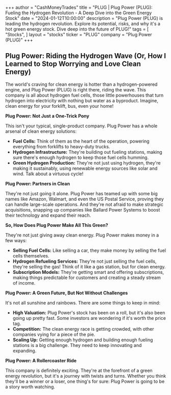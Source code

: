 +++
author = "CashMoneyTrades"
title = "PLUG |  Plug Power (PLUG): Fueling the Hydrogen Revolution - A Deep Dive into the Green Energy Stock"
date = "2024-01-12T10:00:00"
description = "Plug Power (PLUG) is leading the hydrogen revolution. Explore its potential, risks, and why it's a hot green energy stock. Dive deep into the future of PLUG!"
tags = [
"Stocks",
]
layout = "stocks"
ticker = "PLUG"
company = "Plug Power (PLUG)"
+++
        


## Plug Power: Riding the Hydrogen Wave (Or, How I Learned to Stop Worrying and Love Clean Energy)

The world's craving for clean energy is hotter than a hydrogen-powered engine, and Plug Power (PLUG) is right there, riding the wave. This company is all about hydrogen fuel cells, those little powerhouses that turn hydrogen into electricity with nothing but water as a byproduct. Imagine, clean energy for your forklift, bus, even your home!

**Plug Power: Not Just a One-Trick Pony**

This isn't your typical, single-product company. Plug Power has a whole arsenal of clean energy solutions:

* **Fuel Cells:** Think of them as the heart of the operation, powering everything from forklifts to heavy-duty trucks. 
* **Hydrogen Infrastructure:**  They're building out fueling stations, making sure there's enough hydrogen to keep those fuel cells humming. 
* **Green Hydrogen Production:**  They're not just using hydrogen, they're making it sustainably, using renewable energy sources like solar and wind. Talk about a virtuous cycle!

**Plug Power: Partners in Clean**

They're not just going it alone.  Plug Power has teamed up with some big names like Amazon, Walmart, and even the US Postal Service, proving they can handle large-scale operations.  And they're not afraid to make strategic acquisitions, snapping up companies like Ballard Power Systems to boost their technology and expand their reach.

**So, How Does Plug Power Make All This Green?**

They're not just giving away clean energy.  Plug Power makes money in a few ways:

* **Selling Fuel Cells:**  Like selling a car, they make money by selling the fuel cells themselves. 
* **Hydrogen Refueling Services:** They're not just selling the fuel cells, they're selling the gas!  Think of it like a gas station, but for clean energy.
* **Subscription Models:**  They're getting smart and offering subscriptions, making things predictable for customers and creating a steady stream of income.  

**Plug Power: A Green Future, But Not Without Challenges**

It's not all sunshine and rainbows.  There are some things to keep in mind:

* **High Valuation:**  Plug Power's stock has been on a roll, but it's also been going up pretty fast.  Some investors are wondering if it's worth the price tag.
* **Competition:**  The clean energy race is getting crowded, with other companies vying for a piece of the pie. 
* **Scaling Up:**  Getting enough hydrogen and building enough fueling stations is a big challenge.  They need to keep innovating and expanding.

**Plug Power: A Rollercoaster Ride**

This company is definitely exciting. They're at the forefront of a green energy revolution, but it's a journey with twists and turns.  Whether you think they'll be a winner or a loser, one thing's for sure: Plug Power is going to be a story worth watching. 

        